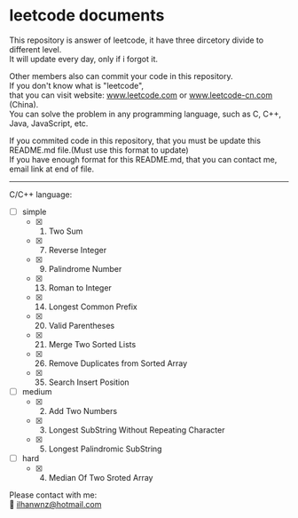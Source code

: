 # leetcode documents
This repository is answer of leetcode, it have three dircetory divide to different level.</br>
It will update every day, only if i forgot it.

Other members also can commit your code in this repository. </br>
If you don't know what is "leetcode", </br>
that you can visit website: www.leetcode.com or www.leetcode-cn.com (China).</br>
You can solve the problem in any programming language, such as C, C++, Java, JavaScript, etc. 

If you commited code in this repository, that you must be update this README.md file.(Must use this format to update)</br>
If you have enough format for this README.md, that you can contact me, email link at end of file.

***
C/C++ language:
- [ ] simple
   - [x]  1. Two Sum
   - [x]  7. Reverse Integer
   - [x]  9. Palindrome Number
   - [x] 13. Roman to Integer
   - [x] 14. Longest Common Prefix
   - [x] 20. Valid Parentheses
   - [x] 21. Merge Two Sorted Lists
   - [x] 26. Remove Duplicates from Sorted Array
   - [x] 35. Search Insert Position
- [ ] medium
   - [x] 2. Add Two Numbers
   - [x] 3. Longest SubString Without Repeating Character
   - [x] 5. Longest Palindromic SubString
- [ ] hard
   - [x] 4. Median Of Two Sroted Array
   
Please contact with me: </br>
:e-mail: <ilhanwnz@hotmail.com>
